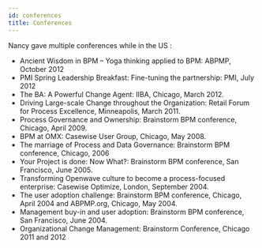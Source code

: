 ```yaml
---
id: conferences
title: Conferences
---
```


Nancy gave multiple conferences while in the US :

- Ancient Wisdom in BPM – Yoga thinking applied to BPM: ABPMP, October 2012
- PMI Spring Leadership Breakfast: Fine-tuning the partnership: PMI, July 2012
- The BA: A Powerful Change Agent: IIBA, Chicago, March 2012.
- Driving Large-scale Change throughout the Organization: Retail Forum for Process Excellence, Minneapolis, March 2011.
- Process Governance and Ownership: Brainstorm BPM conference, Chicago, April 2009.
- BPM at OMX: Casewise User Group, Chicago, May 2008.
- The marriage of Process and Data Governance: Brainstorm BPM conference, Chicago, 2006
- Your Project is done: Now What?: Brainstorm BPM conference, San Francisco, June 2005.
- Transforming Openwave culture to become a process-focused enterprise: Casewise Optimize, London, September 2004.
- The user adoption challenge: Brainstorm BPM conference, Chicago, April 2004 and ABPMP.org, Chicago, May 2004.
- Management buy-in and user adoption: Brainstorm BPM conference, San Francisco, June 2004.
- Organizational Change Management: Brainstorm Conference, Chicago 2011 and 2012
